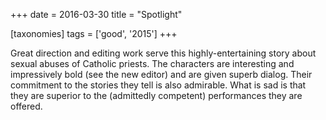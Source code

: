 +++
date = 2016-03-30
title = "Spotlight"

[taxonomies]
tags = ['good', '2015']
+++

Great direction and editing work serve this highly-entertaining story
about sexual abuses of Catholic priests. The characters are interesting
and impressively bold (see the new editor) and are given superb dialog.
Their commitment to the stories they tell is also admirable. What is sad
is that they are superior to the (admittedly competent) performances
they are offered.

